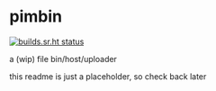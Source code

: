 # pimbin
[![builds.sr.ht status](https://builds.sr.ht/~erebid/pimbin/commits/.build.yml.svg)](https://builds.sr.ht/~erebid/pimbin/commits/.build.yml?)

a (wip) file bin/host/uploader

this readme is just a placeholder, so check back later